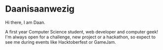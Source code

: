 # Daanisaanwezig

Hi there, I am Daan.

A first year Computer Science student, web developer and computer geek!
I'm always open for a challenge, new project or a hackathon, so expect to see me during events like Hacktoberfest or GameJam.
